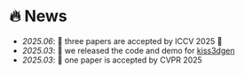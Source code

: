 # 🔥 News
- *2025.06*: 🎉 three papers are accepted by ICCV 2025 🍻
- *2025.03*: 🎉 we released the code and demo for [kiss3dgen](https://ltt-o.github.io/Kiss3dgen.github.io)
- *2025.03*: 🎉 one paper is accepted by CVPR 2025

